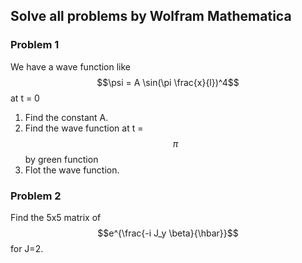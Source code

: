 ## Solve all problems by Wolfram Mathematica
### Problem 1
We have a wave function like  $$\psi = A \sin(\pi \frac{x}{l})^4$$
at t = 0 
1. Find the constant A.
2. Find the wave function at t = $$\pi$$ by green function
3. Flot the wave function.

### Problem 2
Find the 5x5 matrix of $$e^{\frac{-i J_y \beta}{\hbar}}$$ for J=2.
